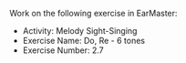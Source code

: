 Work on the following exercise in EarMaster:
- Activity: Melody Sight-Singing
- Exercise Name: Do, Re - 6 tones
- Exercise Number: 2.7
